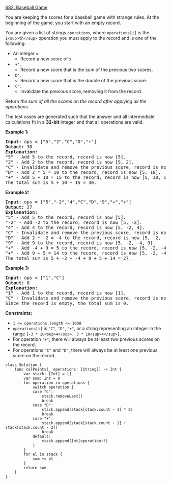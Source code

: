 [682. Baseball Game](https://leetcode.com/problems/baseball-game/)

You are keeping the scores for a baseball game with strange rules. At the beginning of the game, you start with an empty record.

You are given a list of strings `operations`, where `operations[i]` is the `i<sup>th</sup>` operation you must apply to the record and is one of the following:

* An integer `x`.
  * Record a new score of `x`.
* `'+'`.
  * Record a new score that is the sum of the previous two scores.
* `'D'`.
  * Record a new score that is the double of the previous score.
* `'C'`.
  * Invalidate the previous score, removing it from the record.

Return *the sum of all the scores on the record after applying all the operations*.

The test cases are generated such that the answer and all intermediate calculations fit in a **32-bit** integer and that all operations are valid.

**Example 1:**

<pre><strong>Input:</strong> ops = ["5","2","C","D","+"]
<strong>Output:</strong> 30
<strong>Explanation:</strong>
"5" - Add 5 to the record, record is now [5].
"2" - Add 2 to the record, record is now [5, 2].
"C" - Invalidate and remove the previous score, record is now [5].
"D" - Add 2 * 5 = 10 to the record, record is now [5, 10].
"+" - Add 5 + 10 = 15 to the record, record is now [5, 10, 15].
The total sum is 5 + 10 + 15 = 30.
</pre>

**Example 2:**

<pre><strong>Input:</strong> ops = ["5","-2","4","C","D","9","+","+"]
<strong>Output:</strong> 27
<strong>Explanation:</strong>
"5" - Add 5 to the record, record is now [5].
"-2" - Add -2 to the record, record is now [5, -2].
"4" - Add 4 to the record, record is now [5, -2, 4].
"C" - Invalidate and remove the previous score, record is now [5, -2].
"D" - Add 2 * -2 = -4 to the record, record is now [5, -2, -4].
"9" - Add 9 to the record, record is now [5, -2, -4, 9].
"+" - Add -4 + 9 = 5 to the record, record is now [5, -2, -4, 9, 5].
"+" - Add 9 + 5 = 14 to the record, record is now [5, -2, -4, 9, 5, 14].
The total sum is 5 + -2 + -4 + 9 + 5 + 14 = 27.
</pre>

**Example 3:**

<pre><strong>Input:</strong> ops = ["1","C"]
<strong>Output:</strong> 0
<strong>Explanation:</strong>
"1" - Add 1 to the record, record is now [1].
"C" - Invalidate and remove the previous score, record is now [].
Since the record is empty, the total sum is 0.
</pre>

**Constraints:**

* `1 <= operations.length <= 1000`
* `operations[i]` is `"C"`, `"D"`, `"+"`, or a string representing an integer in the range `[-3 * 10<sup>4</sup>, 3 * 10<sup>4</sup>]`.
* For operation `"+"`, there will always be at least two previous scores on the record.
* For operations `"C"` and `"D"`, there will always be at least one previous score on the record.

```
class Solution {
    func calPoints(_ operations: [String]) -> Int {
        var stack: [Int] = []
        var sum: Int = 0
        for operation in operations {
            switch operation {
            case "C":
                stack.removeLast()
                break
            case "D":
                stack.append(stack[stack.count - 1] * 2)
                break
            case "+":
                stack.append(stack[stack.count - 1] + stack[stack.count - 2])
                break
            default:
                stack.append(Int(operation)!)
            }
        }
        for el in stack {
            sum += el
        }
        return sum
    }
}
```
